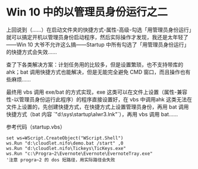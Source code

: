 # Win 10 中的以管理员身份运行之二

上回说到（......）在启动文件夹的快捷方式-属性-高级-勾选「用管理员身份运行」就可以搞定开机以管理员身份启动程序，然后实际操作才发现，我还是太年轻了——Win 10 大爷不允许这么搞——Startup 中所有勾选了「用管理员身份运行」的快捷方式会失效......

查了下各类解决方案：计划任务用的比较多，但是设置繁琐，也不支持带库的 ahk；bat 调用快捷方式也能解决，但是无能完全避免 CMD 窗口，而且操作也有些麻烦……

最终用 vbs 调用 exe/bat 的方式实现，exe 这类可以在文件上设置（属性-兼容性-以管理员身份运行此程序）的程序直接设置好，在 vbs 中调用ahk 这类无法在文件上设置的，先创建快捷方式，在快捷方式上设置管理员身份，再用 bat 调用快捷方式（bat 内容 \`"d:\\sys\\startup\\alwr3.lnk"\`），再用 vbs 调用 bat......

参考代码（startup.vbs）

```
set ws=WScript.CreateObject("WScript.Shell")
ws.Run "d:\cloudlet.nifo\demo.bat /start" ,0
ws.Run "d:\cloudlet.nifo\Tickeys\TicKeys.exe"
ws.Run "c:\Progra~2\Evernote\Evernote\EvernoteTray.exe" 
'注意 progra~2 的 dos 短路径，用实际路径会失败
```



## 
